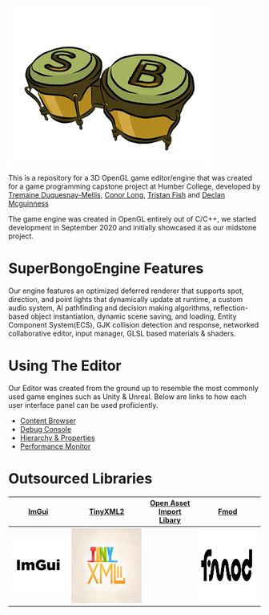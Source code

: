 ![](Media/SuperBongoLogo.png)


This is a repository for a 3D OpenGL game editor/engine that was created for a game programming capstone project at Humber College, developed by [Tremaine Duquesnay-Mellis](https://www.linkedin.com/in/tremaine-duquesnay-mellis/), 
[Conor Long](https://www.linkedin.com/in/conor-long-456881112/), [Tristan Fish](https://www.linkedin.com/in/tristan-fish-427b5619b/) and [Declan Mcguinness](https://www.linkedin.com/in/mcguinness-declan/)

The game engine was created in OpenGL entirely out of C/C++, we started development in September 2020 and initially showcased it as our midstone project. 



# SuperBongoEngine Features
Our engine features an optimized deferred renderer that supports spot, direction, and point lights that dynamically update at runtime, a custom audio system, AI pathfinding and decision making algorithms, 
reflection-based object instantiation, dynamic scene saving, and loading, Entity Component System(ECS), GJK collision detection and response, networked collaborative editor, input manager, GLSL based materials & shaders. 


# Using The Editor

Our Editor was created from the ground up to resemble the most commonly used game engines such as Unity & Unreal. Below are links to how each user interface panel can be used proficiently.

 
* [Content Browser](https://github.com/TristanFish/SuperBongoEngine/wiki/Content-Browser)
* [Debug Console](https://github.com/TristanFish/SuperBongoEngine/wiki/Debug-Console)
* [Hierarchy & Properties](https://github.com/TristanFish/SuperBongoEngine/wiki/Hierarchy-&-Properties)
* [Performance Monitor](https://github.com/TristanFish/SuperBongoEngine/wiki/Performance-Monitor)


# Outsourced Libraries  

[ImGui](https://github.com/ocornut/imgui)     |  [TinyXML2](https://github.com/leethomason/tinyxml2)   | [Open Asset Import Libary](https://github.com/assimp/assimp) | [Fmod](https://www.fmod.com/download)
:---------------:|:---------------:|:---------------:|:---------------:
![](Media/ImGui.png)  |  <img src="https://github.com/TristanFish/SuperBongoEngine/blob/master/Media/TinyXML2.png" width="300" height="150"> | ![]() |  <img src="https://github.com/TristanFish/SuperBongoEngine/blob/master/Media/fmod.png" width="300" height="150">
